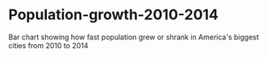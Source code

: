 # Population-growth-2010-2014
Bar chart showing how fast population grew or shrank in America's biggest cities from 2010 to 2014
